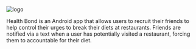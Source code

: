 ![logo](https://raw.githubusercontent.com/Yun-L/wlapp/master/logo.png)

Health Bond is an Android app that allows users to recruit their friends to help control their urges to break their diets at restaurants. Friends are notified via a text when a user has potentially visited a restaurant, forcing them to accountable for their diet.
